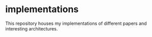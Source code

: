 # implementations
This repository houses my implementations of different papers and interesting architectures. 
